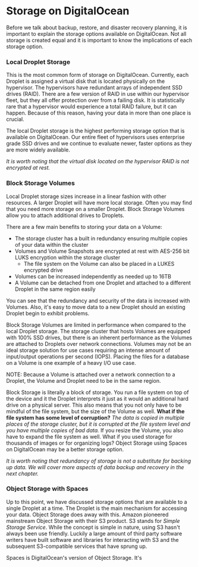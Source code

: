 # Storage on DigitalOcean

Before we talk about backup, restore, and disaster recovery planning, it is important to explain the storage options available on DigitalOcean. Not all storage is created equal and it is important to know the implications of each storage option.

### Local Droplet Storage
This is the most common form of storage on DigitalOcean. Currently, each Droplet is assigned a virtual disk that is located physically on the hypervisor. The hypervisors have redundant arrays of independent SSD drives (RAID). There are a few version of RAID in use within our hypervisor fleet, but they all offer protection over from a failing disk. It is statistically rare that a hypervisor would experience a total RAID failure, but it can happen. Because of this reason, having your data in more than one place is crucial.

<!-- TODO: Can we publish our failure rates?  -->

The local Droplet storage is the highest performing storage option that is available on DigitalOcean. Our entire fleet of hypervisors uses enterprise grade SSD drives and we continue to evaluate newer, faster options as they are more widely available.

_It is worth noting that the virtual disk located on the hypervisor RAID is not encrypted at rest._

### Block Storage Volumes
Local Droplet storage sizes increase in a linear fashion with other resources. A larger Droplet will have more local storage. Often you may find that you need more storage on a smaller Droplet. Block Storage Volumes allow you to attach additional drives to Droplets. 

There are a few main benefits to storing your data on a Volume:
* The storage cluster has a built in redundancy ensuring multiple copies of your data within the cluster
* Volumes and Volume Snapshots are encrypted at rest with AES-256 bit LUKS encryption within the storage cluster
    * The file system on the Volume can also be placed in a LUKES encrypted drive
* Volumes can be increased independently as needed up to 16TB
* A Volume can be detached from one Droplet and attached to a different Droplet in the same region easily

You can see that the redundancy and security of the data is increased with Volumes. Also, it's easy to move data to a new Droplet should an existing Droplet begin to exhibit problems. 

Block Storage Volumes are limited in performance when compared to the local Droplet storage. The storage cluster that hosts Volumes are equipped with 100% SSD drives, but there is an inherent performance as the Volumes are attached to Droplets over network connections. Volumes may not be an ideal storage solution for use cases requiring an intense amount of input/output operations per second (IOPS). Placing the files for a database on a Volume is one example of a heavy I/O use case.

NOTE: Because a Volume is attached over a network connection to a Droplet, the Volume and Droplet need to be in the same region. 
<!-- TODO: Region List with Volume availability   -->

Block Storage is literally a block of storage. You run a file system on top of the device and it the Droplet interprets it just as it would an additional hard drive on a physical server. This also means that you not only have to be mindful of the file system, but the size of the Volume as well.  **What if the file system has some level of corruption?** _The data is copied in multiple places of the storage cluster, but it is corrupted at the file system level and you have multiple copies of bad data._ If you resize the Volume, you also have to expand the file system as well. What if you used storage for thousands of images or for organizing logs? Object Storage using Spaces on DigitalOcean may be a better storage option.

_It is worth noting that redundancy of storage is not a substitute for backing up data. We will cover more aspects of data backup and recovery in the next chapter._


### Object Storage with Spaces
Up to this point, we have discussed storage options that are available to a single Droplet at a time. The Droplet is the main mechanism for accessing your data. Object Storage does away with this. Amazon pioneered mainstream Object Storage with their S3 product. <!-- TODO: Trademark/copywrite needed?  --> S3 stands for _Simple Storage Service_. While the concept is simple in nature, using S3 hasn't always been use friendly. Luckily a large amount of third party software writers have built software and libraries for interacting with S3 and the subsequent S3-compatible services that have sprung up. 

Spaces is DigitalOcean's version of Object Storage. It's 


<!-- TODO: Data Integrity local Droplet Storage vs. Volumes vs. Spaces  -->

<!-- TODO: distributed file systems like GlusterFS -->



